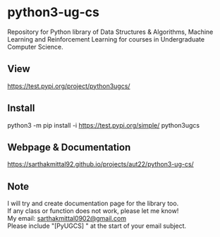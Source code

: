 # python3-ug-cs

Repository for Python library of Data Structures & Algorithms, Machine Learning and Reinforcement Learning for courses in Undergraduate Computer Science.  

## View
https://test.pypi.org/project/python3ugcs/

## Install
python3 -m pip install -i https://test.pypi.org/simple/ python3ugcs

## Webpage & Documentation
https://sarthakmittal92.github.io/projects/aut22/python3-ug-cs/

## Note
I will try and create documentation page for the library too.  
If any class or function does not work, please let me know!  
My email: sarthakmittal0902@gmail.com  
Please include "[PyUGCS] " at the start of your email subject.
